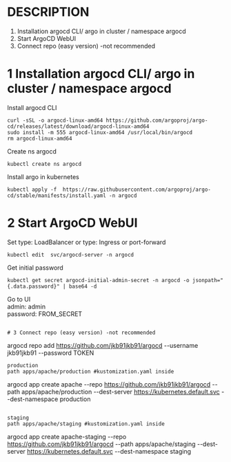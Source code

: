 # DESCRIPTION

1. Installation argocd CLI/ argo in cluster / namespace argocd
2. Start ArgoCD WebUI
3. Connect repo (easy version) -not recommended  



# 1 Installation argocd CLI/ argo in cluster / namespace argocd  
Install argocd CLI
```
curl -sSL -o argocd-linux-amd64 https://github.com/argoproj/argo-cd/releases/latest/download/argocd-linux-amd64
sudo install -m 555 argocd-linux-amd64 /usr/local/bin/argocd
rm argocd-linux-amd64
```
Create ns argocd  
```
kubectl create ns argocd
```
Install argo in kubernetes  
```
kubectl apply -f  https://raw.githubusercontent.com/argoproj/argo-cd/stable/manifests/install.yaml -n argocd
```

# 2 Start ArgoCD WebUI

Set type: LoadBalancer or type: Ingress or port-forward  
```
kubectl edit  svc/argocd-server -n argocd
```

Get initial password  
```
kubectl get secret argocd-initial-admin-secret -n argocd -o jsonpath="{.data.password}" | base64 -d
```
Go to UI  
admin: admin  
password: FROM_SECRET   
```

# 3 Connect repo (easy version) -not recommended   
```
argocd repo add https://github.com/jkb91jkb91/argocd --username jkb91jkb91 --password TOKEN
```
production
path apps/apache/production #kustomization.yaml inside  
```
argocd app create apache --repo https://github.com/jkb91jkb91/argocd --path apps/apache/production --dest-server https://kubernetes.default.svc --dest-namespace production
```

staging
path apps/apache/staging #kustomization.yaml inside  
```
argocd app create apache-staging --repo https://github.com/jkb91jkb91/argocd --path apps/apache/staging --dest-server https://kubernetes.default.svc --dest-namespace staging
```
